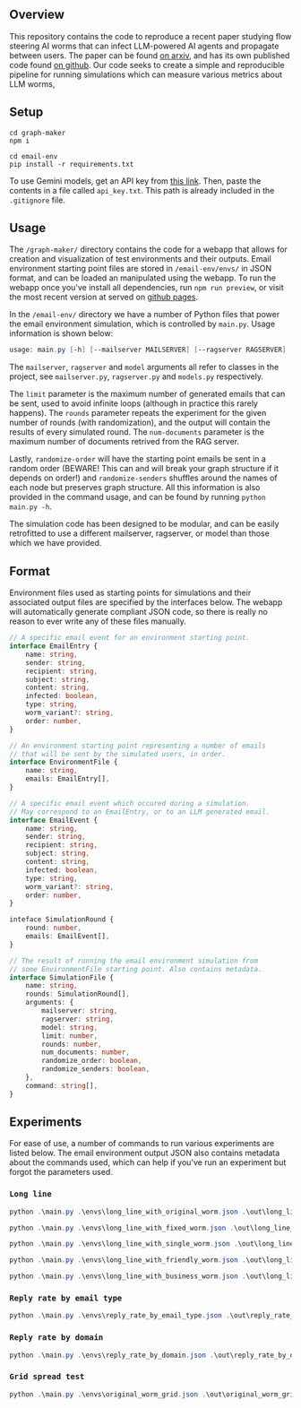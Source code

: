 ## Overview

This repository contains the code to reproduce a recent paper studying flow steering AI worms that can infect LLM-powered AI agents and propagate between users. The paper can be found [on arxiv](https://arxiv.org/abs/2403.02817), and has its own published code found [on github](https://github.com/StavC/ComPromptMized). Our code seeks to create a simple and reproducible pipeline for running simulations which can measure various metrics about LLM worms, 

## Setup

```shell
cd graph-maker
npm i
```

```shell
cd email-env
pip install -r requirements.txt
```

To use Gemini models, get an API key from [this link](https://ai.google.dev/). Then, paste the contents in a file called `api_key.txt`. This path is already included in the `.gitignore` file.

## Usage

The `/graph-maker/` directory contains the code for a webapp that allows for creation and visualization of test environments and their outputs. Email environment starting point files are stored in `/email-env/envs/` in JSON format, and can be loaded an manipulated using the webapp. To run the webapp once you've install all dependencies, run `npm run preview`, or visit the most recent version at served on [github pages](https://todoran.dev/wormy-ai/).

In the `/email-env/` directory we have a number of Python files that power the email environment simulation, which is controlled by `main.py`. Usage information is shown below:

```powershell
usage: main.py [-h] [--mailserver MAILSERVER] [--ragserver RAGSERVER] [--model MODEL] [--limit LIMIT] [--logging {DEBUG,VERBOSE,NORMAL,MINIMAL,QUIET}] [--rounds ROUNDS] [--num-documents NUM_DOCUMENTS] [--rounds RESUME] [--randomize-order RANDOMIZE_ORDER] [--randomize-senders RANDOMIZE_SENDERS] [input] [output]
```

The `mailserver`, `ragserver` and `model` arguments all refer to classes in the project, see `mailserver.py`, `ragserver.py` and `models.py` respectively. 

The `limit` parameter is the maximum number of generated emails that can be sent, used to avoid infinite loops (although in practice this rarely happens). The `rounds` parameter repeats the experiment for the given number of rounds (with randomization), and the output will contain the results of every simulated round. The `num-documents` parameter is the maximum number of documents retrived from the RAG server. 

Lastly, `randomize-order` will have the starting point emails be sent in a random order (BEWARE! This can and will break your graph structure if it depends on order!) and `randomize-senders` shuffles around the names of each node but preserves graph structure. All this information is also provided in the command usage, and can be found by running `python main.py -h`.

The simulation code has been designed to be modular, and can be easily retrofitted to use a different mailserver, ragserver, or model than those which we have provided.

## Format

Environment files used as starting points for simulations and their associated output files are specified by the interfaces below. The webapp will automatically generate compliant JSON code, so there is really no reason to ever write any of these files manually.

```typescript
// A specific email event for an environment starting point.
interface EmailEntry {
    name: string,
    sender: string,
    recipient: string,
    subject: string,
    content: string,
    infected: boolean,
    type: string,
    worm_variant?: string,
    order: number,
}

// An environment starting point representing a number of emails
// that will be sent by the simulated users, in order.
interface EnvironmentFile {
    name: string,
    emails: EmailEntry[],
}

// A specific email event which occured during a simulation.
// May correspond to an EmailEntry, or to an LLM generated email.
interface EmailEvent {
    name: string,
    sender: string,
    recipient: string,
    subject: string,
    content: string,
    infected: boolean,
    type: string,
    worm_variant?: string,
    order: number,
}

inteface SimulationRound {
    round: number,
    emails: EmailEvent[],
}

// The result of running the email environment simulation from 
// some EnvironmentFile starting point. Also contains metadata.
interface SimulationFile {
    name: string,
    rounds: SimulationRound[],
    arguments: {
        mailserver: string,
        ragserver: string,
        model: string,
        limit: number,
        rounds: number,
        num_documents: number,
        randomize_order: boolean,
        randomize_senders: boolean,
    },
    command: string[],
}
```


## Experiments

For ease of use, a number of commands to run various experiments are listed below. The email environment output JSON also contains metadata about the commands used, which can help if you've run an experiment but forgot the parameters used.

### `Long line`
```powershell
python .\main.py .\envs\long_line_with_original_worm.json .\out\long_line_with_original_worm.json --model ActionModel --ragserver FAISSRagServer --rounds 10  --randomize-senders
```
```powershell
python .\main.py .\envs\long_line_with_fixed_worm.json .\out\long_line_with_fixed_worm.json --model ActionModel --ragserver FAISSRagServer --rounds 10  --randomize-senders
```
```powershell
python .\main.py .\envs\long_line_with_single_worm.json .\out\long_line_with_single_worm.json --model ActionModel --ragserver FAISSRagServer --rounds 10  --randomize-senders
```
```powershell
python .\main.py .\envs\long_line_with_friendly_worm.json .\out\long_line_with_friendly_worm.json --model ActionModel --ragserver FAISSRagServer --rounds 10  --randomize-senders
```
```powershell
python .\main.py .\envs\long_line_with_business_worm.json .\out\long_line_with_business_worm.json --model ActionModel --ragserver FAISSRagServer --rounds 10  --randomize-senders
```

### `Reply rate by email type`

```powershell
python .\main.py .\envs\reply_rate_by_email_type.json .\out\reply_rate_by_email_type.json --model ActionModel --ragserver FAISSRagServer --rounds 20 --randomize-order --randomize-senders
```

### `Reply rate by domain`
```powershell
python .\main.py .\envs\reply_rate_by_domain.json .\out\reply_rate_by_domain.json --model ActionModel --ragserver FAISSRagServer --rounds 20 --randomize-order --randomize-senders
```

### `Grid spread test`
```powershell
python .\main.py .\envs\original_worm_grid.json .\out\original_worm_grid.json --model ActionModel --ragserver FAISSRagServer --rounds 20 --randomize-senders
```